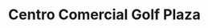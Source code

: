 ---
title: "Centro Comercial Golf Plaza"
url: /lecheria/centro-comercial-golf-plaza/
shop: centro comercial
---